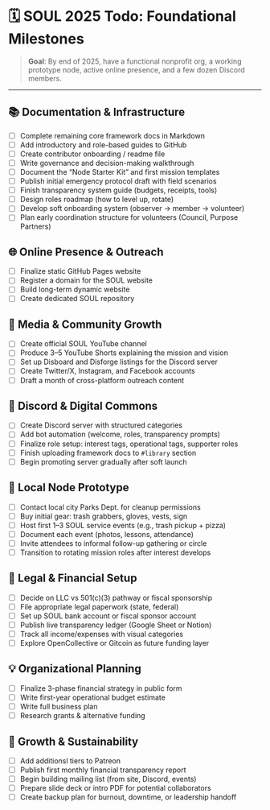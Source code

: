 # 🗓️ SOUL 2025 Todo: Foundational Milestones

> **Goal**: By end of 2025, have a functional nonprofit org, a working prototype node, active online presence, and a few dozen Discord members.

---

## 📚 Documentation & Infrastructure
- [ ] Complete remaining core framework docs in Markdown
- [ ] Add introductory and role-based guides to GitHub
- [ ] Create contributor onboarding / readme file
- [ ] Write governance and decision-making walkthrough
- [ ] Document the “Node Starter Kit” and first mission templates
- [ ] Publish initial emergency protocol draft with field scenarios
- [ ] Finish transparency system guide (budgets, receipts, tools)
- [ ] Design roles roadmap (how to level up, rotate)
- [ ] Develop soft onboarding system (observer → member → volunteer)
- [ ] Plan early coordination structure for volunteers (Council, Purpose Partners)

## 🌐 Online Presence & Outreach
- [ ] Finalize static GitHub Pages website
- [ ] Register a domain for the SOUL website
- [ ] Build long-term dynamic website
- [ ] Create dedicated SOUL repository

## 📣 Media & Community Growth
- [ ] Create official SOUL YouTube channel
- [ ] Produce 3–5 YouTube Shorts explaining the mission and vision
- [ ] Set up Disboard and Disforge listings for the Discord server
- [ ] Create Twitter/X, Instagram, and Facebook accounts
- [ ] Draft a month of cross-platform outreach content

## 💬 Discord & Digital Commons
- [ ] Create Discord server with structured categories
- [ ] Add bot automation (welcome, roles, transparency prompts)
- [ ] Finalize role setup: interest tags, operational tags, supporter roles
- [ ] Finish uploading framework docs to `#library` section
- [ ] Begin promoting server gradually after soft launch

## 🤝 Local Node Prototype
- [ ] Contact local city Parks Dept. for cleanup permissions
- [ ] Buy initial gear: trash grabbers, gloves, vests, sign
- [ ] Host first 1–3 SOUL service events (e.g., trash pickup + pizza)
- [ ] Document each event (photos, lessons, attendance)
- [ ] Invite attendees to informal follow-up gathering or circle
- [ ] Transition to rotating mission roles after interest develops

## 🧾 Legal & Financial Setup
- [ ] Decide on LLC vs 501(c)(3) pathway or fiscal sponsorship
- [ ] File appropriate legal paperwork (state, federal)
- [ ] Set up SOUL bank account or fiscal sponsor account
- [ ] Publish live transparency ledger (Google Sheet or Notion)
- [ ] Track all income/expenses with visual categories
- [ ] Explore OpenCollective or Gitcoin as future funding layer

## 💡 Organizational Planning
- [ ] Finalize 3-phase financial strategy in public form
- [ ] Write first-year operational budget estimate
- [ ] Write full business plan
- [ ] Research grants & alternative funding

## 🌱 Growth & Sustainability
- [ ] Add additionsl tiers to Patreon
- [ ] Publish first monthly financial transparency report
- [ ] Begin building mailing list (from site, Discord, events)
- [ ] Prepare slide deck or intro PDF for potential collaborators
- [ ] Create backup plan for burnout, downtime, or leadership handoff
